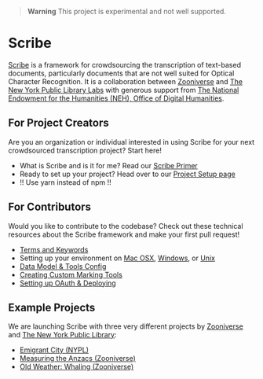 > **Warning**
> This project is experimental and not well supported.

# Scribe 

[Scribe](http://scribeproject.github.io/) is a framework for crowdsourcing the transcription of text-based documents, particularly documents that are not well suited for Optical Character Recognition. It is a collaboration between [Zooniverse](https://www.zooniverse.org/) and [The New York Public Library Labs](http://labs.nypl.org/) with generous support from [The National Endowment for the Humanities (NEH), Office of Digital Humanities](http://www.neh.gov/divisions/odh).

## For Project Creators

Are you an organization or individual interested in using Scribe for your next crowdsourced transcription project? Start here!

* What is Scribe and is it for me? Read our [Scribe Primer](https://github.com/zooniverse/scribeAPI/wiki/Getting-started)
* Ready to set up your project? Head over to our [Project Setup page](https://github.com/zooniverse/scribeAPI/wiki/Setting-up-your-project)
* !! Use yarn instead of npm !!

## For Contributors

Would you like to contribute to the codebase? Check out these technical resources about the Scribe framework and make your first pull request!

* [Terms and Keywords](https://github.com/zooniverse/scribeAPI/wiki/Terms-and-Keywords)
* Setting up your environment on [Mac OSX](https://github.com/zooniverse/scribeAPI/wiki/Setup-Mac-OSX), [Windows](https://github.com/zooniverse/scribeAPI/wiki/Setup-in-Windows-Vagrant), or [Unix](https://github.com/zooniverse/scribeAPI/wiki/Setup-Unix)
* [Data Model & Tools Config](https://github.com/zooniverse/scribeAPI/wiki/Data-Model-%26-Tools-Config)
* [Creating Custom Marking Tools](https://github.com/zooniverse/scribeAPI/wiki/Creating-Custom-Marking-Tools)
* [Setting up OAuth & Deploying](https://github.com/zooniverse/scribeAPI/wiki/Setting-up-OAuth-%26-Deploying)

## Example Projects

We are launching Scribe with three very different projects by [Zooniverse](https://www.zooniverse.org/) and [The New York Public Library](http://www.nypl.org/):

* [Emigrant City (NYPL)](http://emigrantcity.nypl.org)
* [Measuring the Anzacs (Zooniverse)](http://measuringtheanzacs.org)
* [Old Weather: Whaling (Zooniverse)](http://whaling.oldweather.org)




